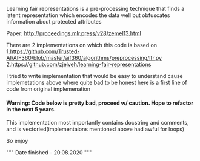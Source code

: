 Learning fair representations is a pre-processing technique that finds a
latent representation which encodes the data well but obfuscates information
about protected attributes

Paper: http://proceedings.mlr.press/v28/zemel13.html

There are 2 implementations on which this code is based on
1.https://github.com/Trusted-AI/AIF360/blob/master/aif360/algorithms/preprocessing/lfr.py
2.https://github.com/zjelveh/learning-fair-representations

I tried to write implementation that would be easy to understand cause implemetations above where quite bad to be honest here is a first line of code from original implemenation   
#### Warning: Code below is pretty bad, proceed w/ caution. Hope to refactor in the next 5 years.

This implementation most importantly contains docstring and comments, and is vectoried(implementaions mentioned above had awful for loops)

So enjoy

"""
Date finished - 20.08.2020
"""

